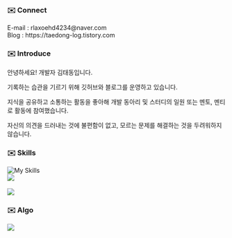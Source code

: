 ### ✉️ Connect
<p>
<a>E-mail : rlaxoehd4234@naver.com</a><br>
<a>Blog : https://taedong-log.tistory.com</a>

### ✉️ Introduce

안녕하세요! 개발자 김태동입니다.

기록하는 습관을 기르기 위해 깃허브와 블로그를 운영하고 있습니다. 

지식을 공유하고 소통하는 활동을 좋아해 개발 동아리 및 스터디의 일원 또는 멘토, 멘티로 활동에 참여했습니다. 

자신의 의견을 드러내는 것에 불편함이 없고, 모르는 문제를 해결하는 것을 두려워하지 않습니다. 

### ✉️ Skills
![My Skills](https://skillicons.dev/icons?i=js,css,html&theme=light)
<br>
  <a href="https://skillicons.dev">
    <img src="https://skillicons.dev/icons?i=java,spring,mysql,aws,docker,jenkins" />  
  </a> <br>
  <a href="https://skillicons.dev">
    <img src="https://skillicons.dev/icons?i=git,idea,postman,discord,notion," />  
  </a>

### ✉️ Algo
<div>
  <img src="http://mazassumnida.wtf/api/v2/generate_badge?boj=rlaxoehd4234">
</div>
